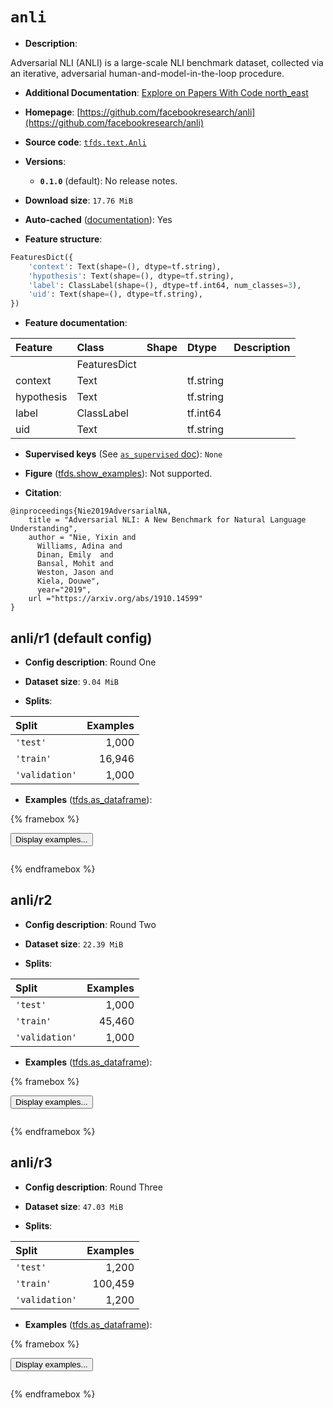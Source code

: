 <div itemscope itemtype="http://schema.org/Dataset">
  <div itemscope itemprop="includedInDataCatalog" itemtype="http://schema.org/DataCatalog">
    <meta itemprop="name" content="TensorFlow Datasets" />
  </div>
  <meta itemprop="name" content="anli" />
  <meta itemprop="description" content="Adversarial NLI (ANLI) is a large-scale NLI benchmark dataset, collected via an&#10;iterative, adversarial human-and-model-in-the-loop procedure.&#10;&#10;To use this dataset:&#10;&#10;```python&#10;import tensorflow_datasets as tfds&#10;&#10;ds = tfds.load(&#x27;anli&#x27;, split=&#x27;train&#x27;)&#10;for ex in ds.take(4):&#10;  print(ex)&#10;```&#10;&#10;See [the guide](https://www.tensorflow.org/datasets/overview) for more&#10;informations on [tensorflow_datasets](https://www.tensorflow.org/datasets).&#10;&#10;" />
  <meta itemprop="url" content="https://www.tensorflow.org/datasets/catalog/anli" />
  <meta itemprop="sameAs" content="https://github.com/facebookresearch/anli" />
  <meta itemprop="citation" content="@inproceedings{Nie2019AdversarialNA,&#10;    title = &quot;Adversarial NLI: A New Benchmark for Natural Language Understanding&quot;,&#10;    author = &quot;Nie, Yixin and&#10;      Williams, Adina and&#10;      Dinan, Emily  and&#10;      Bansal, Mohit and&#10;      Weston, Jason and&#10;      Kiela, Douwe&quot;,&#10;      year=&quot;2019&quot;,&#10;    url =&quot;https://arxiv.org/abs/1910.14599&quot;&#10;}" />
</div>

# `anli`


*   **Description**:

Adversarial NLI (ANLI) is a large-scale NLI benchmark dataset, collected via an
iterative, adversarial human-and-model-in-the-loop procedure.

*   **Additional Documentation**:
    <a class="button button-with-icon" href="https://paperswithcode.com/dataset/anli">
    Explore on Papers With Code
    <span class="material-icons icon-after" aria-hidden="true"> north_east
    </span> </a>

*   **Homepage**:
    [https://github.com/facebookresearch/anli](https://github.com/facebookresearch/anli)

*   **Source code**:
    [`tfds.text.Anli`](https://github.com/tensorflow/datasets/tree/master/tensorflow_datasets/text/anli.py)

*   **Versions**:

    *   **`0.1.0`** (default): No release notes.

*   **Download size**: `17.76 MiB`

*   **Auto-cached**
    ([documentation](https://www.tensorflow.org/datasets/performances#auto-caching)):
    Yes

*   **Feature structure**:

```python
FeaturesDict({
    'context': Text(shape=(), dtype=tf.string),
    'hypothesis': Text(shape=(), dtype=tf.string),
    'label': ClassLabel(shape=(), dtype=tf.int64, num_classes=3),
    'uid': Text(shape=(), dtype=tf.string),
})
```

*   **Feature documentation**:

Feature    | Class        | Shape | Dtype     | Description
:--------- | :----------- | :---- | :-------- | :----------
           | FeaturesDict |       |           |
context    | Text         |       | tf.string |
hypothesis | Text         |       | tf.string |
label      | ClassLabel   |       | tf.int64  |
uid        | Text         |       | tf.string |

*   **Supervised keys** (See
    [`as_supervised` doc](https://www.tensorflow.org/datasets/api_docs/python/tfds/load#args)):
    `None`

*   **Figure**
    ([tfds.show_examples](https://www.tensorflow.org/datasets/api_docs/python/tfds/visualization/show_examples)):
    Not supported.

*   **Citation**:

```
@inproceedings{Nie2019AdversarialNA,
    title = "Adversarial NLI: A New Benchmark for Natural Language Understanding",
    author = "Nie, Yixin and
      Williams, Adina and
      Dinan, Emily  and
      Bansal, Mohit and
      Weston, Jason and
      Kiela, Douwe",
      year="2019",
    url ="https://arxiv.org/abs/1910.14599"
}
```


## anli/r1 (default config)

*   **Config description**: Round One

*   **Dataset size**: `9.04 MiB`

*   **Splits**:

Split          | Examples
:------------- | -------:
`'test'`       | 1,000
`'train'`      | 16,946
`'validation'` | 1,000

*   **Examples**
    ([tfds.as_dataframe](https://www.tensorflow.org/datasets/api_docs/python/tfds/as_dataframe)):

<!-- mdformat off(HTML should not be auto-formatted) -->

{% framebox %}

<button id="displaydataframe">Display examples...</button>
<div id="dataframecontent" style="overflow-x:auto"></div>
<script>
const url = "https://storage.googleapis.com/tfds-data/visualization/dataframe/anli-r1-0.1.0.html";
const dataButton = document.getElementById('displaydataframe');
dataButton.addEventListener('click', async () => {
  // Disable the button after clicking (dataframe loaded only once).
  dataButton.disabled = true;

  const contentPane = document.getElementById('dataframecontent');
  try {
    const response = await fetch(url);
    // Error response codes don't throw an error, so force an error to show
    // the error message.
    if (!response.ok) throw Error(response.statusText);

    const data = await response.text();
    contentPane.innerHTML = data;
  } catch (e) {
    contentPane.innerHTML =
        'Error loading examples. If the error persist, please open '
        + 'a new issue.';
  }
});
</script>

{% endframebox %}

<!-- mdformat on -->

## anli/r2

*   **Config description**: Round Two

*   **Dataset size**: `22.39 MiB`

*   **Splits**:

Split          | Examples
:------------- | -------:
`'test'`       | 1,000
`'train'`      | 45,460
`'validation'` | 1,000

*   **Examples**
    ([tfds.as_dataframe](https://www.tensorflow.org/datasets/api_docs/python/tfds/as_dataframe)):

<!-- mdformat off(HTML should not be auto-formatted) -->

{% framebox %}

<button id="displaydataframe">Display examples...</button>
<div id="dataframecontent" style="overflow-x:auto"></div>
<script>
const url = "https://storage.googleapis.com/tfds-data/visualization/dataframe/anli-r2-0.1.0.html";
const dataButton = document.getElementById('displaydataframe');
dataButton.addEventListener('click', async () => {
  // Disable the button after clicking (dataframe loaded only once).
  dataButton.disabled = true;

  const contentPane = document.getElementById('dataframecontent');
  try {
    const response = await fetch(url);
    // Error response codes don't throw an error, so force an error to show
    // the error message.
    if (!response.ok) throw Error(response.statusText);

    const data = await response.text();
    contentPane.innerHTML = data;
  } catch (e) {
    contentPane.innerHTML =
        'Error loading examples. If the error persist, please open '
        + 'a new issue.';
  }
});
</script>

{% endframebox %}

<!-- mdformat on -->

## anli/r3

*   **Config description**: Round Three

*   **Dataset size**: `47.03 MiB`

*   **Splits**:

Split          | Examples
:------------- | -------:
`'test'`       | 1,200
`'train'`      | 100,459
`'validation'` | 1,200

*   **Examples**
    ([tfds.as_dataframe](https://www.tensorflow.org/datasets/api_docs/python/tfds/as_dataframe)):

<!-- mdformat off(HTML should not be auto-formatted) -->

{% framebox %}

<button id="displaydataframe">Display examples...</button>
<div id="dataframecontent" style="overflow-x:auto"></div>
<script>
const url = "https://storage.googleapis.com/tfds-data/visualization/dataframe/anli-r3-0.1.0.html";
const dataButton = document.getElementById('displaydataframe');
dataButton.addEventListener('click', async () => {
  // Disable the button after clicking (dataframe loaded only once).
  dataButton.disabled = true;

  const contentPane = document.getElementById('dataframecontent');
  try {
    const response = await fetch(url);
    // Error response codes don't throw an error, so force an error to show
    // the error message.
    if (!response.ok) throw Error(response.statusText);

    const data = await response.text();
    contentPane.innerHTML = data;
  } catch (e) {
    contentPane.innerHTML =
        'Error loading examples. If the error persist, please open '
        + 'a new issue.';
  }
});
</script>

{% endframebox %}

<!-- mdformat on -->